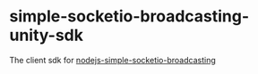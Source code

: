 # simple-socketio-broadcasting-unity-sdk
The client sdk for [nodejs-simple-socketio-broadcasting](https://github.com/insthync/nodejs-simple-socketio-broadcasting)

